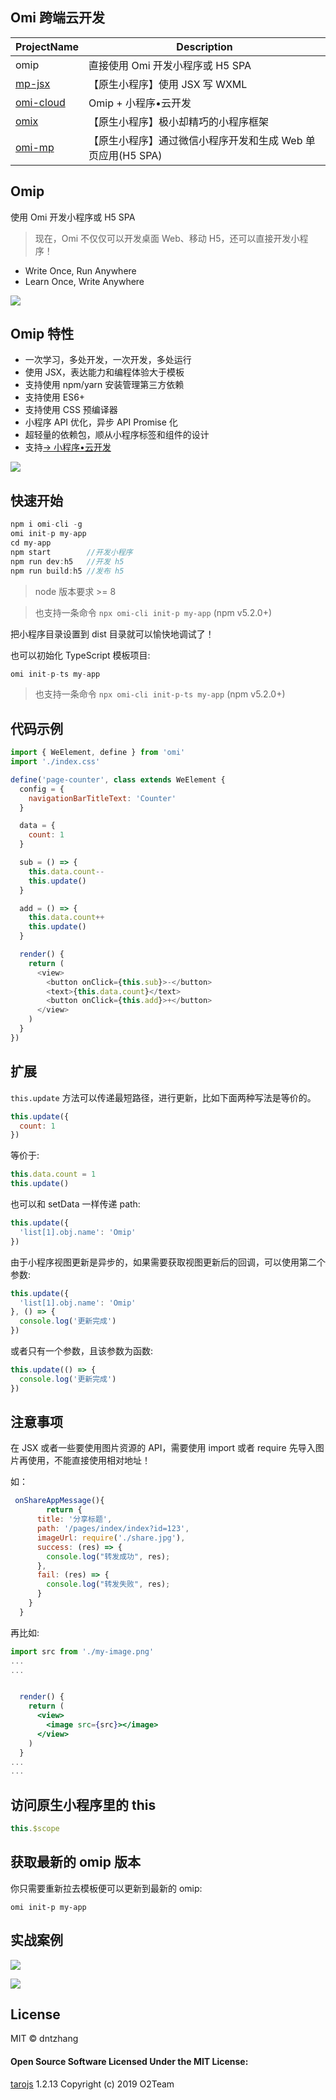 ## Omi 跨端云开发

| **ProjectName**                         | **Description**                           |
| ------------------------------- | ----------------------------------- |
| omip| 直接使用 Omi 开发小程序或 H5 SPA|
| [mp-jsx](https://github.com/Tencent/omi/tree/master/packages/mp-jsx)| 【原生小程序】使用 JSX 写 WXML |
| [omi-cloud](https://github.com/Tencent/omi/tree/master/packages/omi-cloud)| Omip + 小程序•云开发|
| [omix](https://github.com/Tencent/omi/tree/master/packages/omix)| 【原生小程序】极小却精巧的小程序框架|
| [omi-mp](https://github.com/Tencent/omi/tree/master/packages/omi-mp)| 【原生小程序】通过微信小程序开发和生成 Web 单页应用(H5 SPA)|


## Omip

使用 Omi 开发小程序或 H5 SPA

> 现在，Omi 不仅仅可以开发桌面 Web、移动 H5，还可以直接开发小程序！

* Write Once, Run Anywhere
* Learn Once, Write Anywhere

![](https://github.com/Tencent/omi/raw/master/assets/omip-pv.png)

## Omip 特性

* 一次学习，多处开发，一次开发，多处运行
* 使用 JSX，表达能力和编程体验大于模板
* 支持使用 npm/yarn 安装管理第三方依赖
* 支持使用 ES6+
* 支持使用 CSS 预编译器
* 小程序 API 优化，异步 API Promise 化
* 超轻量的依赖包，顺从小程序标签和组件的设计
* 支持[→ 小程序•云开发](https://github.com/Tencent/omi/tree/master/packages/omi-cloud)

![](../../assets/omi-cloud.jpg)

## 快速开始

```js
npm i omi-cli -g
omi init-p my-app
cd my-app
npm start        //开发小程序
npm run dev:h5   //开发 h5
npm run build:h5 //发布 h5
```
> node 版本要求 >= 8

> 也支持一条命令 `npx omi-cli init-p my-app` (npm v5.2.0+)

把小程序目录设置到 dist 目录就可以愉快地调试了！

也可以初始化 TypeScript 模板项目:

```js
omi init-p-ts my-app
```

> 也支持一条命令 `npx omi-cli init-p-ts my-app` (npm v5.2.0+)

## 代码示例

```js
import { WeElement, define } from 'omi'
import './index.css'

define('page-counter', class extends WeElement {
  config = {
    navigationBarTitleText: 'Counter'
  }

  data = {
    count: 1
  }

  sub = () => {
    this.data.count--
    this.update()
  }

  add = () => {
    this.data.count++
    this.update()
  }

  render() {
    return (
      <view>
        <button onClick={this.sub}>-</button>
        <text>{this.data.count}</text>
        <button onClick={this.add}>+</button>
      </view>
    )
  }
})
```

## 扩展

`this.update` 方法可以传递最短路径，进行更新，比如下面两种写法是等价的。

```js
this.update({
  count: 1
})
```

等价于:

```js
this.data.count = 1
this.update()
```

也可以和 setData 一样传递 path:

```js
this.update({
  'list[1].obj.name': 'Omip'
})
```

由于小程序视图更新是异步的，如果需要获取视图更新后的回调，可以使用第二个参数:

```js
this.update({
  'list[1].obj.name': 'Omip'
}, () => {
  console.log('更新完成')
})
```

或者只有一个参数，且该参数为函数:

```js
this.update(() => {
  console.log('更新完成')
})
```

## 注意事项

在 JSX 或者一些要使用图片资源的 API，需要使用 import 或者 require 先导入图片再使用，不能直接使用相对地址！

如：

```js
 onShareAppMessage(){
		return {
      title: '分享标题',
      path: '/pages/index/index?id=123',
      imageUrl: require('./share.jpg'),
      success: (res) => {
        console.log("转发成功", res);
      },
      fail: (res) => {
        console.log("转发失败", res);
      }
    }
  }
```

再比如:

```jsx
import src from './my-image.png'
...
...


  render() {
    return (
      <view>
        <image src={src}></image>
      </view>
    )
  }
...
...

```

## 访问原生小程序里的 this

```js
this.$scope
```

## 获取最新的 omip 版本

你只需要重新拉去模板便可以更新到最新的 omip:

```
omi init-p my-app
```

## 实战案例

![](../../assets/omip-douban-list.png)

![](../../assets/omip-douban-detail.png)

## License

MIT © dntzhang

#### Open Source Software Licensed Under the MIT License:

[tarojs](https://github.com/NervJS/taro) 1.2.13
Copyright (c) 2019 O2Team
